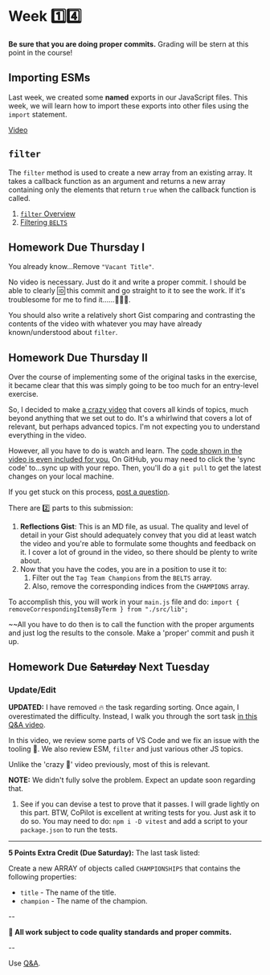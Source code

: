 # Week 1️⃣4️⃣

**Be sure that you are doing proper commits.** Grading will be stern at this point in the course!

## Importing ESMs

Last week, we created some **named** exports in our JavaScript files. This week, we will learn how to import these exports into other files using the `import` statement.

[Video](https://go.screenpal.com/watch/cZfYDDVMeRC)

## `filter`

The `filter` method is used to create a new array from an existing array. It takes a callback function as an argument and returns a new array containing only the elements that return `true` when the callback function is called.

1. [`filter` Overview](https://go.screenpal.com/watch/cZfYDZVMeSq)
1. [Filtering `BELTS`](https://go.screenpal.com/watch/cZfYDuVMeSA)

## Homework Due Thursday I

You already know...Remove `"Vacant Title"`.

No video is necessary. Just do it and write a proper commit. I should be able to clearly 🆔 this commit and go straight to it to see the work. If it's troublesome for me to find it......🙅🏾‍♂️.

You should also write a relatively short Gist comparing and contrasting the contents of the video with whatever you may have already known/understood about `filter`.

## Homework Due Thursday II

Over the course of implementing some of the original tasks in the exercise, it became clear that this was simply going to be too much for an entry-level exercise.

So, I decided to make [a crazy video](https://youtu.be/18Nx8L_Uw5M) that covers all kinds of topics, much beyond anything that we set out to do. It's a whirlwind that covers a lot of relevant, but perhaps advanced topics. I'm not expecting you to understand everything in the video.

However, all you have to do is watch and learn. The [code shown in the video is even included for you.](https://github.com/SWIC-177/wwe/commits/main/) On GitHub, you may need to click the 'sync code' to...sync up with your repo. Then, you'll do a `git pull` to get the latest changes on your local machine.

If you get stuck on this process, [post a question](https://github.com/SWIC-177/wwe/discussions/categories/q-a).

There are 2️⃣ parts to this submission:

1. **Reflections Gist**: This is an MD file, as usual. The quality and level of detail in your Gist should adequately convey that you did at least watch the video and you're able to formulate some thoughts and feedback on it. I cover a lot of ground in the video, so there should be plenty to write about.
1. Now that you have the codes, you are in a position to use it to:
   1. Filter out the `Tag Team Champions` from the `BELTS` array.
   1. Also, remove the corresponding indices from the `CHAMPIONS` array.

To accomplish this, you will work in your `main.js` file and do: `import { removeCorrespondingItemsByTerm } from "./src/lib";`

~~All you have to do then is to call the function with the proper arguments and just log the results to the console. Make a 'proper' commit and push it up.

## Homework Due ~~Saturday~~ Next Tuesday

### Update/Edit

**UPDATED:** I have removed 🔥 the task regarding sorting. Once again, I overestimated the difficulty. Instead, I walk you through the sort task [in this Q&A video](https://around.co/playback/ff124133-420b-48e4-a38a-aabcbfab4917?sharedKey=7f4e3e6a-94d4-4581-9c69-5b05178719dc).

In this video, we review some parts of VS Code and we fix an issue with the tooling 🧰. We also review ESM, `filter` and just various other JS topics.

Unlike the 'crazy 🤡' video previously, most of this is relevant.

**NOTE:** We didn't fully solve the problem. Expect an update soon regarding that.

1. See if you can devise a test to prove that it passes. I will grade lightly on this part. BTW, CoPilot is excellent at writing tests for you. Just ask it to do so. You may need to do: `npm i -D vitest` and add a script to your `package.json` to run the tests.

---

**5 Points Extra Credit (Due Saturday):** The last task listed:

Create a new ARRAY of objects called `CHAMPIONSHIPS` that contains the following properties:

- `title` - The name of the title.
- `champion` - The name of the champion.

--

**🚨 All work subject to code quality standards and proper commits.**

--

Use [Q&A](https://github.com/SWIC-177/wwe/discussions/categories/q-a).
